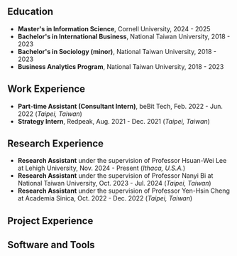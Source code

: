 ## Education
- **Master's in Information Science**, Cornell University, 2024 - 2025
- **Bachelor's in International Business**, National Taiwan University, 2018 - 2023
- **Bachelor's in Sociology (minor)**, National Taiwan University, 2018 - 2023
- **Business Analytics Program**, National Taiwan University, 2018 - 2023
  
## Work Experience
- **Part-time Assistant (Consultant Intern)**, beBit Tech, Feb. 2022 - Jun. 2022 (_Taipei, Taiwan_)
- **Strategy Intern**, Redpeak, Aug. 2021 - Dec. 2021 (_Taipei, Taiwan_)
  
## Research Experience
- **Research Assistant** under the supervision of Professor Hsuan-Wei Lee at Lehigh University, Nov. 2024 - Present (_Ithaca, U.S.A._)
- **Research Assistant** under the supervision of Professor Nanyi Bi at National Taiwan University, Oct. 2023 - Jul. 2024 (_Taipei, Taiwan_)
- **Research Assistant** under the supervision of Professor Yen-Hsin Cheng at Academia Sinica, Oct. 2022 - Dec. 2022 (_Taipei, Taiwan_)

## Project Experience
## Software and Tools
